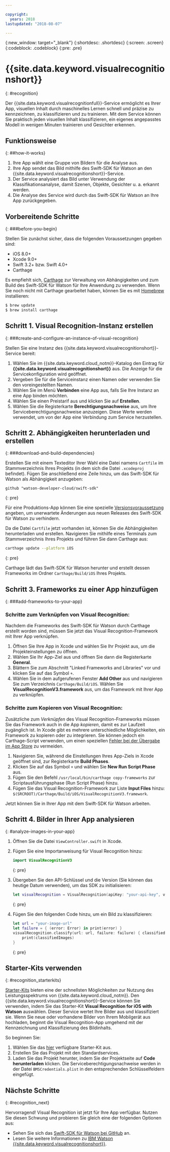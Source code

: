 ```yaml
---

copyright:
  years: 2018
lastupdated: "2018-08-07"

---
```

{:new_window: target="_blank"}
{:shortdesc: .shortdesc}
{:screen: .screen}
{:codeblock: .codeblock}
{:pre: .pre}

# {{site.data.keyword.visualrecognitionshort}}
{: #recognition}

Der {{site.data.keyword.visualrecognitionfull}}-Service
ermöglicht es Ihrer App, visuellen Inhalt durch maschinelles Lernen schnell und
präzise zu kennzeichnen, zu klassifizieren und zu trainieren. Mit dem Service
können Sie praktisch jeden visuellen Inhalt klassifizieren, ein eigenes
angepasstes Modell in wenigen Minuten trainieren und Gesichter erkennen.

## Funktionsweise
{: ##how-it-works}

1. Ihre App wählt eine Gruppe von Bildern für die Analyse aus.
2. Ihre App sendet das Bild mithilfe des Swift-SDK für Watson an den {{site.data.keyword.visualrecognitionshort}}-Service.
3. Der Service analysiert das Bild unter Verwendung der
Klassifikationsanalyse, damit Szenen, Objekte, Gesichter u. a. erkannt
werden.
4. Die Analyse des Service wird durch das Swift-SDK für Watson an Ihre
App zurückgegeben.

## Vorbereitende Schritte
{: ###before-you-begin}

Stellen Sie zunächst sicher, dass die folgenden Voraussetzungen gegeben
sind:
<ul>
  <li>iOS 8.0+</li>
  <li>Xcode 9.0+</li>
  <li>Swift 3.2+ bzw. Swift 4.0+</li>
  <li>Carthage</li>
</ul>

Es empfiehlt sich,
[Carthage](https://github.com/Carthage/Carthage) zur
Verwaltung von Abhängigkeiten und zum Build des Swift-SDK für Watson für Ihre
Anwendung zu verwenden. Wenn Sie noch nicht mit Carthage gearbeitet haben,
können Sie es mit [Homebrew](http://brew.sh/) installieren:

```bash
$ brew update
$ brew install carthage
```

## Schritt 1. Visual Recognition-Instanz erstellen
{: ###create-and-configure-an-instance-of-visual-recognition}

Stellen Sie eine Instanz des
{{site.data.keyword.visualrecognitionshort}}-Service bereit:

1. Wählen Sie im {{site.data.keyword.cloud_notm}}-Katalog den
Eintrag für
**{{site.data.keyword.visualrecognitionshort}}**
aus. Die Anzeige für die Servicekonfiguration wird geöffnet.
2. Vergeben Sie für die Serviceinstanz einen Namen oder verwenden Sie
den voreingestellten Namen.
3. Wählen Sie im Menü **Verbinden** eine App aus,
falls Sie Ihre Instanz an eine App binden möchten.
4. Wählen Sie einen Preistarif aus und klicken Sie auf
**Erstellen**.
5. Wählen Sie die Registerkarte
**Berechtigungsnachweise**
aus, um Ihre Serviceberechtigungsnachweise anzuzeigen. Diese Werte werden
verwendet, um von der App eine Verbindung zum Service herzustellen.

## Schritt 2. Abhängigkeiten herunterladen und erstellen
{: ###download-and-build-dependencies}

Erstellen Sie mit einem Texteditor Ihrer Wahl eine Datei namens
`Cartfile` im Stammverzeichnis Ihres Projekts (in dem sich die
Datei `.xcodeproj` befindet). Fügen Sie anschließend eine Zeile
hinzu, um
das Swift-SDK für Watson als Abhängigkeit anzugeben:
```
github "watson-developer-cloud/swift-sdk"
```
{: pre}

Für eine Produktions-App können Sie eine spezielle
[Versionsvoraussetzung](https://github.com/Carthage/Carthage/blob/master/Documentation/Artifacts.md#version-requirement)
angeben, um unerwartete Änderungen aus neuen Releases des Swift-SDK für
Watson zu verhindern.

Da die Datei `Cartfile` jetzt vorhanden ist, können Sie
die Abhängigkeiten herunterladen und erstellen. Navigieren Sie mithilfe eines
Terminals zum Stammverzeichnis Ihres Projekts und führen Sie dann Carthage aus:

```bash
carthage update --platform iOS
```
{: pre}

Carthage lädt das Swift-SDK für Watson herunter und erstellt dessen
Frameworks im Ordner `Carthage/Build/iOS` Ihres Projekts.

## Schritt 3. Frameworks zu einer App hinzufügen
{: ###add-frameworks-to-your-app}

### Schritte zum Verknüpfen von Visual Recognition:

Nachdem die Frameworks des Swift-SDK für Watson durch Carthage erstellt
worden sind, müssen Sie jetzt das Visual Recognition-Framework mit Ihrer App
verknüpfen.

1. Öffnen Sie Ihre App in Xcode und wählen Sie Ihr Projekt aus, um die Projekteinstellungen zu öffnen.
2. Wählen Sie Ihr App-Ziel aus und öffnen Sie dann die Registerkarte
**General**.
3. Blättern Sie zum Abschnitt "Linked Frameworks and Libraries" vor und
klicken Sie auf das Symbol `+`.
4. Wählen Sie in dem aufgerufenen Fenster **Add
Other** aus und navigieren Sie zum Verzeichnis
`Carthage/Build/iOS`. Wählen Sie
**VisualRecognitionV3.framework** aus, um das Framework mit
Ihrer App zu verknüpfen.

### Schritte zum Kopieren von Visual Recognition:

Zusätzliche zum _Verknüpfen_ des
Visual Recognition-Frameworks müssen Sie das
Framework auch in die App _kopieren_, damit es zur Laufzeit zugänglich
ist. In Xcode gibt es mehrere unterschiedliche Möglichkeiten, ein Framework
zu kopieren oder zu integrieren. Sie können jedoch ein Carthage-Script
verwenden, um einen speziellen
[Fehler bei der
Übergabe im App Store](http://www.openradar.me/radar?id=6409498411401216) zu vermeiden.

1. Navigieren Sie, während die Einstellungen Ihres App-Ziels in Xcode
geöffnet sind, zur Registerkarte **Build Phases**.
2. Klicken Sie auf das Symbol `+` und wählen Sie
**New Run Script Phase** aus.
3. Fügen Sie den Befehl `/usr/local/bin/carthage
copy-frameworks` zur Scriptausführungsphase (Run Script Phase) hinzu.
4. Fügen Sie das Visual Recognition-Framework zur Liste **Input
Files** hinzu:
`$(SRCROOT)/Carthage/Build/iOS/VisualRecognitionV3.framework`.

Jetzt können Sie in Ihrer App mit dem Swift-SDK für Watson arbeiten.

## Schritt 4. Bilder in Ihrer App analysieren
{: #analyze-images-in-your-app}

1. Öffnen Sie die Datei `ViewController.swift` in Xcode.

1. Fügen Sie eine Importanweisung für Visual Recognition hinzu:
    ```swift
    import VisualRecognitionV3
    ```
    {: pre}

1. Übergeben Sie den API-Schlüssel und die Version (Sie können das
heutige Datum verwenden), um das SDK zu initialisieren:
    ```swift
    let visualRecognition = VisualRecognition(apiKey: "your-api-key", version: "yyyy-mm-dd")
    ```
    {: pre}

1. Fügen Sie den folgenden Code hinzu, um ein Bild zu klassifizieren:
    ```swift
    let url = "your-image-url"
    let failure = { (error: Error) in print(error) }
    visualRecognition.classify(url: url, failure: failure) { classifiedImages in
        print(classifiedImages)
    }
    ```
    {: pre}

## Starter-Kits verwenden
{: #recognition_starterkits}

[Starter-Kits](https://console.bluemix.net/developer/appledevelopment/starter-kits)
bieten eine der schnellsten Möglichkeiten zur Nutzung des
Leistungsspektrums von {{site.data.keyword.cloud_notm}}. Den
{{site.data.keyword.visualrecognitionshort}}-Service können Sie
verwenden, indem Sie das Starter-Kit
**Visual Recognition for iOS with Watson** auswählen. Dieser
Service wertet Ihre Bilder aus und klassifiziert sie. Wenn Sie neue oder
vorhandene Bilder von Ihrem Mobilgerät aus hochladen, beginnt die Visual
Recognition-App umgehend mit der Kennzeichnung und Klassifizierung des
Bildinhalts.

So beginnen Sie:
1. Wählen Sie das
[hier](https://console.bluemix.net/developer/appledevelopment/starter-kits/visual-recognition-for-ios-with-watson)
verfügbare Starter-Kit aus.
2. Erstellen Sie das Projekt mit den Standardservices.
3. Laden Sie das Projekt herunter, indem Sie der Projektseite auf
**Code herunterladen** klicken. Die
Serviceberechtigungsnachweise werden in der Datei
`BMSCredentials.plist` in den entsprechenden Schlüsselfeldern
eingefügt.

## Nächste Schritte
{: #recognition_next}

Hervorragend! Visual Recognition ist jetzt für Ihre App verfügbar. Nutzen Sie diesen Schwung und probieren Sie gleich eine der folgenden Optionen
aus:
* Sehen Sie sich das
[Swift-SDK für
Watson bei GitHub](https://github.com/watson-developer-cloud/swift-sdk) an.
* Lesen Sie weitere Informationen zu
[IBM Watson {{site.data.keyword.visualrecognitionshort}}](https://www.ibm.com/watson/services/visual-recognition/).

